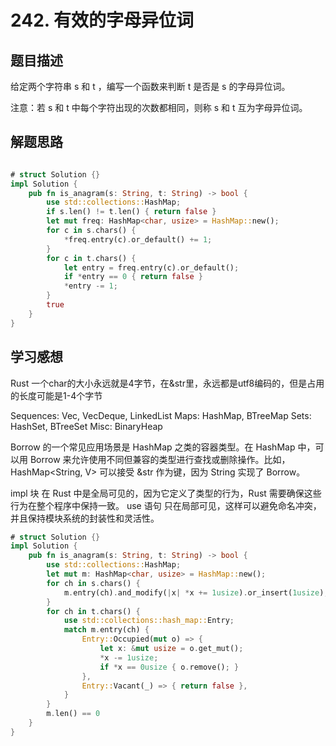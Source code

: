 # 242. 有效的字母异位词

## 题目描述

给定两个字符串 s 和 t ，编写一个函数来判断 t 是否是 s 的字母异位词。

注意：若 s 和 t 中每个字符出现的次数都相同，则称 s 和 t 互为字母异位词。

## 解题思路
```rust

# struct Solution {}
impl Solution {
    pub fn is_anagram(s: String, t: String) -> bool {
        use std::collections::HashMap;
        if s.len() != t.len() { return false }
        let mut freq: HashMap<char, usize> = HashMap::new();
        for c in s.chars() {
            *freq.entry(c).or_default() += 1;
        }
        for c in t.chars() {
            let entry = freq.entry(c).or_default();
            if *entry == 0 { return false }
            *entry -= 1;
        }
        true
    }
}

```

## 学习感想

Rust 一个char的大小永远就是4字节，在&str里，永远都是utf8编码的，但是占用的长度可能是1-4个字节

Sequences: Vec, VecDeque, LinkedList
Maps: HashMap, BTreeMap
Sets: HashSet, BTreeSet
Misc: BinaryHeap

Borrow 的一个常见应用场景是 HashMap 之类的容器类型。在 HashMap 中，可以用 Borrow 来允许使用不同但兼容的类型进行查找或删除操作。比如，HashMap<String, V> 可以接受 &str 作为键，因为 String 实现了 Borrow<str>。

impl 块 在 Rust 中是全局可见的，因为它定义了类型的行为，Rust 需要确保这些行为在整个程序中保持一致。
use 语句 只在局部可见，这样可以避免命名冲突，并且保持模块系统的封装性和灵活性。

```rust
# struct Solution {}
impl Solution {
    pub fn is_anagram(s: String, t: String) -> bool {
        use std::collections::HashMap;
        let mut m: HashMap<char, usize> = HashMap::new();
        for ch in s.chars() {
            m.entry(ch).and_modify(|x| *x += 1usize).or_insert(1usize);
        }
        for ch in t.chars() {
            use std::collections::hash_map::Entry;
            match m.entry(ch) {
                Entry::Occupied(mut o) => {
                    let x: &mut usize = o.get_mut();
                    *x -= 1usize;
                    if *x == 0usize { o.remove(); }
                },
                Entry::Vacant(_) => { return false },
            }
        }
        m.len() == 0
    }
}
```